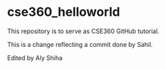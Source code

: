 # cse360_helloworld
This repository is to serve as CSE360 GitHub tutorial.

This is a change reflecting a commit done by Sahil.

Edited by Aly Shiha
